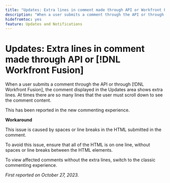 ```yaml
---
title: "Updates: Extra lines in comment made through API or Workfront Fusion"
description: "When a user submits a comment through the API or through Workfront Fusion, the comment displayed in the Updates area shows extra lines. At times there are so many lines that the user must scroll down to see the comment content."
hidefromtoc: yes
feature: Updates and Notifications
---
```


# Updates: Extra lines in comment made through API or [!DNL Workfront Fusion]

When a user submits a comment through the API or through [!DNL Workfront Fusion], the comment displayed in the Updates area shows extra lines. At times there are so many lines that the user must scroll down to see the comment content.

This has been reported in the new commenting experience.

**Workaround**

This issue is caused by spaces or line breaks in the HTML submitted in the comment. 

To avoid this issue, ensure that all of the HTML is on one line, without spaces or line breaks between the HTML elements.

To view affected comments without the extra lines, switch to the classic commenting experience.

_First reported on October 27, 2023._
